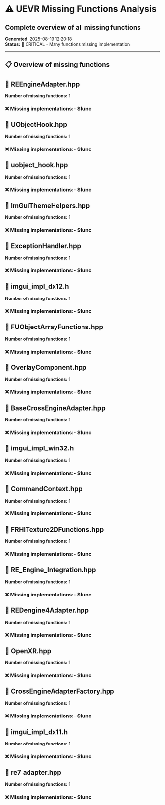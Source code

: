 # ⚠️ UEVR Missing Functions Analysis
## Complete overview of all missing functions

**Generated:** 2025-08-19 12:20:18  
**Status:** 🚨 CRITICAL - Many functions missing implementation

---

## 📋 Overview of missing functions

## 📁 REEngineAdapter.hpp
**Number of missing functions:** 1

### ❌ Missing implementations:- $func

## 📁 UObjectHook.hpp
**Number of missing functions:** 1

### ❌ Missing implementations:- $func

## 📁 uobject_hook.hpp
**Number of missing functions:** 1

### ❌ Missing implementations:- $func

## 📁 ImGuiThemeHelpers.hpp
**Number of missing functions:** 1

### ❌ Missing implementations:- $func

## 📁 ExceptionHandler.hpp
**Number of missing functions:** 1

### ❌ Missing implementations:- $func

## 📁 imgui_impl_dx12.h
**Number of missing functions:** 1

### ❌ Missing implementations:- $func

## 📁 FUObjectArrayFunctions.hpp
**Number of missing functions:** 1

### ❌ Missing implementations:- $func

## 📁 OverlayComponent.hpp
**Number of missing functions:** 1

### ❌ Missing implementations:- $func

## 📁 BaseCrossEngineAdapter.hpp
**Number of missing functions:** 1

### ❌ Missing implementations:- $func

## 📁 imgui_impl_win32.h
**Number of missing functions:** 1

### ❌ Missing implementations:- $func

## 📁 CommandContext.hpp
**Number of missing functions:** 1

### ❌ Missing implementations:- $func

## 📁 FRHITexture2DFunctions.hpp
**Number of missing functions:** 1

### ❌ Missing implementations:- $func

## 📁 RE_Engine_Integration.hpp
**Number of missing functions:** 1

### ❌ Missing implementations:- $func

## 📁 REDengine4Adapter.hpp
**Number of missing functions:** 1

### ❌ Missing implementations:- $func

## 📁 OpenXR.hpp
**Number of missing functions:** 1

### ❌ Missing implementations:- $func

## 📁 CrossEngineAdapterFactory.hpp
**Number of missing functions:** 1

### ❌ Missing implementations:- $func

## 📁 imgui_impl_dx11.h
**Number of missing functions:** 1

### ❌ Missing implementations:- $func

## 📁 re7_adapter.hpp
**Number of missing functions:** 1

### ❌ Missing implementations:- $func
